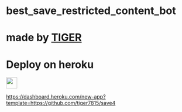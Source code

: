 # best_save_restricted_content_bot
# made by [TIGER](https://t.me/TIGER0054) 

 
# Deploy on heroku


<a href="https://dashboard.heroku.com/new?template=https://github.com/TIGER7815/SAVE4">
     <img height="30px" src="https://img.shields.io/badge/Deploy%20To%20Heroku-blueviolet?style=for-the-badge&logo=heroku">
  </a>

 https://dashboard.heroku.com/new-app?template=https://github.com/tiger7815/save4

